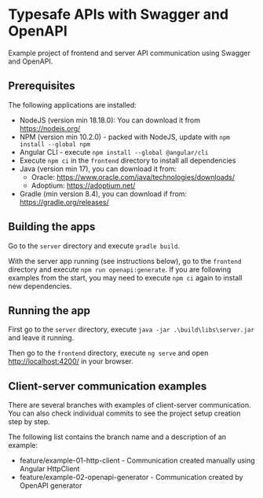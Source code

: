# Typesafe APIs with Swagger and OpenAPI

Example project of frontend and server API communication using Swagger and OpenAPI.

## Prerequisites

The following applications are installed:

* NodeJS (version min 18.18.0): You can download it from <https://nodejs.org/>
* NPM (version min 10.2.0) - packed with NodeJS, update with `npm install --global npm`
* Angular CLI - execute `npm install --global @angular/cli`
* Execute `npm ci` in the `frontend` directory to install all dependencies
* Java (version min 17), you can download it from:
  * Oracle: <https://www.oracle.com/java/technologies/downloads/>
  * Adoptium: <https://adoptium.net/>
* Gradle (min version 8.4), you can download if from: <https://gradle.org/releases/>

## Building the apps

Go to the `server` directory and execute `gradle build`.

With the server app running (see instructions below), go to the `frontend` directory and execute `npm run openapi:generate`.
If you are following examples from the start, you may need to execute `npm ci` again to install new dependencies.

## Running the app

First go to the `server` directory, execute `java -jar .\build\libs\server.jar` and leave it running.

Then go to the `frontend` directory, execute `ng serve` and open <http://localhost:4200/> in your browser.

## Client-server communication examples

There are several branches with examples of client-server communication.
You can also check individual commits to see the project setup creation step by step.

The following list contains the branch name and a description of an example:

* feature/example-01-http-client - Communication created manually using Angular HttpClient
* feature/example-02-openapi-generator - Communication created by OpenAPI generator
